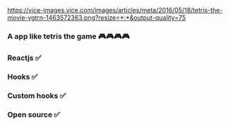 https://vice-images.vice.com/images/articles/meta/2016/05/18/tetris-the-movie-vgtrn-1463572363.png?resize=*:*&output-quality=75

###  A app like tetris the game  🎮🎮🎮🎮

### Reactjs ✅

### Hooks ✅

### Custom hooks ✅

### Open source ✅

